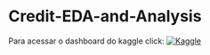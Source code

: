 # Credit-EDA-and-Analysis

Para acessar o dashboard do kaggle click:     [![Kaggle](https://img.shields.io/badge/Kaggle-20BEFF?style=for-the-badge&logo=Kaggle&logoColor=white)](https://www.kaggle.com/code/mayconmorais23/teleinsights)
